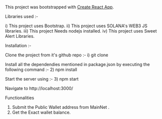 This project was bootstrapped with [Create React App](https://github.com/facebook/create-react-app).

Libraries used :-

i) This project uses Bootstrap.
ii) This project uses SOLANA's WEB3 JS libraries.
iii) This project Needs nodejs installed.
iv) This project uses Sweet Alert Libraries.

Installation :-

Clone the project from it's github repo :-
i) git clone

Install all the dependendies mentioned in package.json by executing the following command :-
2) npm install

Start the server using :-
3) npm start

Navigate to http://localhost:3000/

Functionalities
1) Submit the Public Wallet address from MainNet .
2) Get the Exact wallet balance.